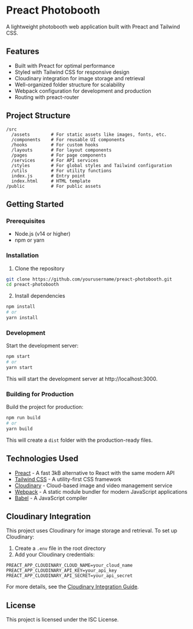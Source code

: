 # Preact Photobooth

A lightweight photobooth web application built with Preact and Tailwind CSS.

## Features

- Built with Preact for optimal performance
- Styled with Tailwind CSS for responsive design
- Cloudinary integration for image storage and retrieval
- Well-organized folder structure for scalability
- Webpack configuration for development and production
- Routing with preact-router

## Project Structure

```
/src
  /assets        # For static assets like images, fonts, etc.
  /components    # For reusable UI components
  /hooks         # For custom hooks
  /layouts       # For layout components
  /pages         # For page components
  /services      # For API services
  /styles        # For global styles and Tailwind configuration
  /utils         # For utility functions
  index.js       # Entry point
  index.html     # HTML template
/public          # For public assets
```

## Getting Started

### Prerequisites

- Node.js (v14 or higher)
- npm or yarn

### Installation

1. Clone the repository
```bash
git clone https://github.com/yourusername/preact-photobooth.git
cd preact-photobooth
```

2. Install dependencies
```bash
npm install
# or
yarn install
```

### Development

Start the development server:
```bash
npm start
# or
yarn start
```

This will start the development server at http://localhost:3000.

### Building for Production

Build the project for production:
```bash
npm run build
# or
yarn build
```

This will create a `dist` folder with the production-ready files.

## Technologies Used

- [Preact](https://preactjs.com/) - A fast 3kB alternative to React with the same modern API
- [Tailwind CSS](https://tailwindcss.com/) - A utility-first CSS framework
- [Cloudinary](https://cloudinary.com/) - Cloud-based image and video management service
- [Webpack](https://webpack.js.org/) - A static module bundler for modern JavaScript applications
- [Babel](https://babeljs.io/) - A JavaScript compiler

## Cloudinary Integration

This project uses Cloudinary for image storage and retrieval. To set up Cloudinary:

1. Create a `.env` file in the root directory
2. Add your Cloudinary credentials:

```
PREACT_APP_CLOUDINARY_CLOUD_NAME=your_cloud_name
PREACT_APP_CLOUDINARY_API_KEY=your_api_key
PREACT_APP_CLOUDINARY_API_SECRET=your_api_secret
```

For more details, see the [Cloudinary Integration Guide](src/guides/cloudinary-integration.md).

## License

This project is licensed under the ISC License.
